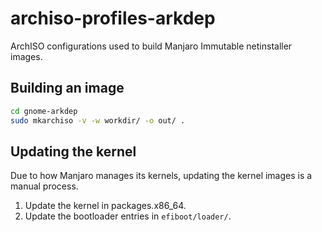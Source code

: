 # archiso-profiles-arkdep

ArchISO configurations used to build Manjaro Immutable netinstaller images.

## Building an image

```bash
cd gnome-arkdep
sudo mkarchiso -v -w workdir/ -o out/ .
```

## Updating the kernel

Due to how Manjaro manages its kernels, updating the kernel images is a manual process.

1. Update the kernel in packages.x86\_64.
1. Update the bootloader entries in `efiboot/loader/`.
